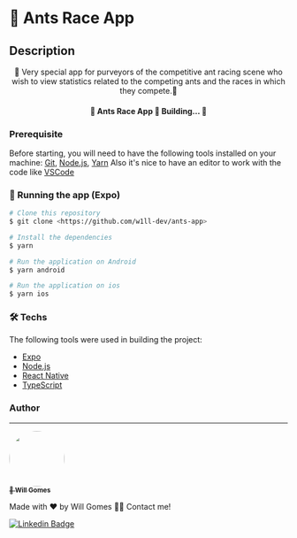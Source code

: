 # 🐜 Ants Race App

## Description

<p align="center">🐜 Very special app for purveyors of the competitive ant racing scene who wish to view statistics related to the competing ants and the races in which they compete.🐜</p>

<h4 align="center"> 
	🚧  Ants Race App 🚀 Building...  🚧
</h4>

### Prerequisite

Before starting, you will need to have the following tools installed on your machine:
[Git](https://git-scm.com), [Node.js](https://nodejs.org/en/), [Yarn](https://yarnpkg.com/)
Also it's nice to have an editor to work with the code like [VSCode](https://code.visualstudio.com/)

### 📱 Running the app (Expo)

```bash
# Clone this repository
$ git clone <https://github.com/w1ll-dev/ants-app>

# Install the dependencies
$ yarn

# Run the application on Android
$ yarn android

# Run the application on ios
$ yarn ios
```

### 🛠 Techs

The following tools were used in building the project:

- [Expo](https://expo.io/)
- [Node.js](https://nodejs.org/en/)
- [React Native](https://reactnative.dev/)
- [TypeScript](https://www.typescriptlang.org/)

### Author

---

<a href="https://github.com/w1ll-dev">
 <img style="border-radius: 50%;" src="https://github.com/w1ll-dev.png" width="100px;" alt=""/>
 <br />
 <sub><b>🚀 Will Gomes</b></sub>
</a>

Made with ❤️ by Will Gomes 👋🏽 Contact me!

[![Linkedin Badge](https://media.licdn.com/dms/image/C5603AQEPUxf3XA5m1A/profile-displayphoto-shrink_200_200/0/1652915931380?e=1681948800&v=beta&t=LIKEi5XN4mNIqmqd55NjFXSw7kM65pNilBwFevE6pHQ)](https://www.linkedin.com/in/will-marcio/)
